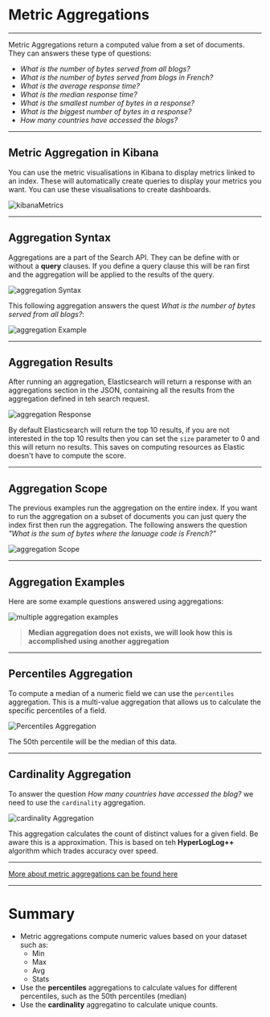 # Metric Aggregations
***
Metric Aggregations return a computed value from a set of documents. They can answers these type of questions:

* *What is the number of bytes served from all blogs?*
* *What is the number of bytes served from blogs in French?*
* *What is the average response time?*
* *What is the median response time?*
* *What is the smallest number of bytes in a response?*
* *What is the biggest number of bytes in a response?*
* *How many countries have accessed the blogs?*
***

## Metric Aggregation in Kibana

You can use the metric visualisations in Kibana to display metrics linked to an index. These will automatically create queries to display your metrics you want. You can use these visualisations to create dashboards.

![kibanaMetrics](./assets/kibanaMetrics.png)

***

## Aggregation Syntax

Aggregations are a part of the Search API. They can be define with or without a **query** clauses. If you define a query clause this will be ran first and the aggregation will be applied to the results of the query. 

![aggregation Syntax](./assets/aggSyntax.png)

This following aggregation answers the quest *What is the number of bytes served from all blogs?*:

![aggregation Example](./assets/aggExample.png)
***

## Aggregation Results

After running an aggregation, Elasticsearch will return a response with an aggregations section in the JSON, containing all the results from the aggregation defined in teh search request.

![aggregation Response](./assets/aggResponse.png)

By default Elasticsearch will return the top 10 results, if you are not interested in the top 10 results then you can set the `size` parameter to 0 and this will return no results. This saves on computing resources as Elastic doesn't have to compute the score.
***

## Aggregation Scope

The previous examples run the aggregation on the entire index. If you want to run the aggregation on a subset of documents you can just query the index first then run the aggregation.
The following answers the question *"What is the sum of bytes where the lanuage code is French?"*


![aggregation Scope](./assets/aggScope.png)
***
## Aggregation Examples

Here are some example questions answered using aggregations:

![multiple aggregation examples](./assets/multipleAggExamples.png)

> **Median aggregation does not exists, we will look how this is accomplished using another aggregation**
***

## Percentiles Aggregation

To compute a median of a numeric field we can use the `percentiles` aggregation. This is a multi-value aggregation that allows us to calculate the specific percentiles of a field.

![Percentiles Aggregation](./assets/percentiles.png)

The 50th percentile will be the median of this data.
***

## Cardinality Aggregation

To answer the question *How many countries have accessed the blog?* we need to use the `cardinality` aggregation.

![cardinality Aggregation](./assets/cardinality.png)

This aggregation calculates the count of distinct values for a given field. Be aware this is a approximation. This is based on teh **HyperLogLog++** algorithm which trades accuracy over speed.
***
[More about metric aggregations can be found here](https://www.elastic.co/guide/en/elasticsearch/reference/current/search-aggregations-metrics.html)
***

# Summary

* Metric aggregations compute numeric values based on your dataset such as:
    * Min
    * Max
    * Avg
    * Stats
* Use the **percentiles** aggregations to calculate values for different percentiles, such as the 50th percentiles (median)
* Use the **cardinality** aggregatino to calculate unique counts.